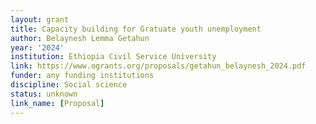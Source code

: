 ```yaml
---
layout: grant
title: Capacity building for Gratuate youth unemployment
author: Belaynesh Lemma Getahun
year: '2024'
institution: Ethiopia Civil Service University
link: https://www.ogrants.org/proposals/getahun_belaynesh_2024.pdf
funder: any funding institutions
discipline: Social science
status: unknown
link_name: [Proposal]
---
```


